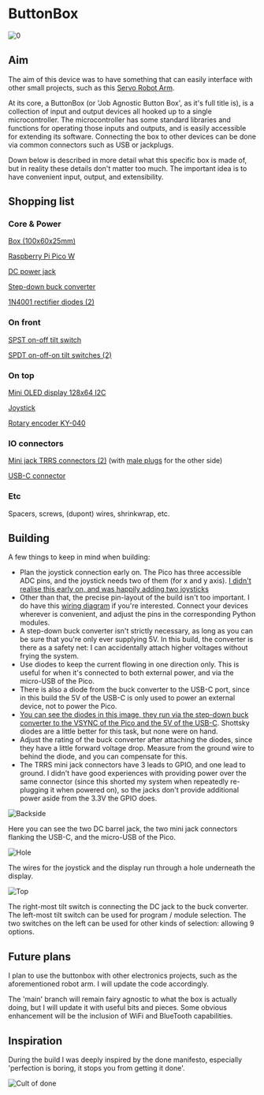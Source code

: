 # ButtonBox

![0](https://github.com/mrstruijk/ButtonBox/assets/35394193/188277d1-6293-4da3-8824-43ab20b8bc72)


## Aim

The aim of this device was to have something that can easily interface with other small projects, such as this  [Servo Robot Arm](https://ls.codetech.nl/shops/346407/files/420569260/otronic-robot-arm-exclusief-servomotors.jpg).

At its core, a ButtonBox (or 'Job Agnostic Button Box', as it's full title is), is a collection of input and output devices all hooked up to a single microcontroller. The microcontroller has some standard libraries and functions for operating those inputs and outputs, and is easily accessible for extending its software. Connecting the box to other devices can be done via common connectors such as USB or jackplugs. 

Down below is described in more detail what this specific box is made of, but in reality these details don't matter too much. The important idea is to have convenient input, output, and extensibility.

## Shopping list

### Core & Power

[Box (100x60x25mm)](https://www.amazon.nl/dp/B0BWLR5D1G?psc=1&ref=ppx_yo2ov_dt_b_product_details)

[Raspberry Pi Pico W](https://www.kiwi-electronics.com/nl/raspberry-pi-pico-w-10938?search=pi%20pico%20w)

[DC power jack](https://www.otronic.nl/nl/dc-power-jack-female-55x21mm-dc-022-met-moer.html)

[Step-down buck converter](https://www.otronic.nl/nl/step-down-buck-converter-van-45v-24v-naar-5v-3a-4r.html)

[1N4001 rectifier diodes (2)](https://www.kiwi-electronics.com/nl/1n4001-diode-10-stuks-395?search=diode)

### On front

[SPST on-off tilt switch](https://www.amazon.nl/Tuimelschakelaar-Posities-Voertuig-Dashboard-donkerblauw/dp/B0B56S4F1X/ref=sr_1_8?crid=3L6O8K6EK71SE&dib=eyJ2IjoiMSJ9.v541vdw9z-Gsqdh63qAZiGlg7uDVmMBUlbHnGP08O9RVf6p69ldrgtE4g8KSn__hcIeClaAKK7l0NInLeZSTqhHTJH_CTCyFxiU86x4GiNtJAcv-CBNYzTlAGA8MGanajAq-M7Wx2oSaMFku316TlYI3Jl63k6DqbG3dl0X_E35wuIV5jSb1N-itHESdDXuHGwFZfaqp0tnV1S0dEGDBXrJOz8KWfNPMw6UnDviX2oBF_mWYNg1REdci168dECjyM3zp5A3axiMomMmJssktsKRl_-8XIAT4jtMP7ecEo7A.5pwQPmhQj2k5DSSFwV4-vspxP1Y051O7QYNprQhyL3c&dib_tag=se&qid=1714934226&sprefix=spst,aps,103)

[SPDT on-off-on tilt switches (2)](https://www.amazon.nl/dp/B07SPYDVKH?psc=1&ref=ppx_yo2ov_dt_b_product_details)

### On top

[Mini OLED display 128x64 I2C](https://www.otronic.nl/nl/mini-oled-display-geel-blauw-096-inch-128x64-i2c.html)

[Joystick](https://www.otronic.nl/nl/joystick-module.html)

[Rotary encoder KY-040](https://www.amazon.nl/dp/B07T3672VK?psc=1&ref=ppx_yo2ov_dt_b_product_details)

### IO connectors

[Mini jack TRRS connectors (2)](https://www.amazon.nl/dp/B089222S84?psc=1&ref=ppx_yo2ov_dt_b_product_details) (with [male plugs](https://www.amazon.nl/dp/B0C276YP29?psc=1&ref=ppx_yo2ov_dt_b_product_details) for the other side)

[USB-C connector](https://www.amazon.nl/dp/B0BB68QYV9?psc=1&ref=ppx_yo2ov_dt_b_product_details)

### Etc

Spacers, screws, (dupont) wires, shrinkwrap, etc. 

## Building

A few things to keep in mind when building:

- Plan the joystick connection early on. The Pico has three accessible ADC pins, and the joystick needs two of them (for x and y axis). [I didn't realise this early on, and was happily adding two joysticks](https://github.com/mrstruijk/ButtonBox/assets/35394193/ad4f318d-17b8-47ae-8768-0f34b7e964f5)
- Other than that, the precise pin-layout of the build isn't too important. I do have this [wiring diagram](https://github.com/mrstruijk/ButtonBox/assets/35394193/65ac9003-f84f-4153-b9dc-8c5227775fdd) if you're interested. Connect your devices wherever is convenient, and adjust the pins in the corresponding Python modules. 
- A step-down buck converter isn't strictly necessary, as long as you can be sure that you're only ever supplying 5V. In this build, the converter is there as a safety net: I can accidentally attach higher voltages without frying the system. 
- Use diodes to keep the current flowing in one direction only. This is useful for when it's connected to both external power, and via the micro-USB of the Pico.
- There is also a diode from the buck converter to the USB-C port, since in this build the 5V of the USB-C is only used to power an external device, not to power the Pico.
- [You can see the diodes in this image, they run via the step-down buck converter to the VSYNC of the Pico and the 5V of the USB-C](https://github.com/mrstruijk/ButtonBox/assets/35394193/64ee6751-7d94-420f-8e0e-ac8370238d7b). Shottsky diodes are a little better for this task, but none were on hand.
- Adjust the rating of the buck converter after attaching the diodes, since they have a little forward voltage drop. Measure from the ground wire to behind the diode, and you can compensate for this. 
- The TRRS mini jack connectors have 3 leads to GPIO, and one lead to ground. I didn't have good experiences with providing power over the same connector (since this shorted my system when repeatedly re-plugging it when powered on), so the jacks don't provide additional power aside from the 3.3V the GPIO does.

![Backside](https://github.com/mrstruijk/ButtonBox/assets/35394193/f1ada152-2d84-4888-ae45-d4beeea0d2a5)

Here you can see the two DC barrel jack, the two mini jack connectors flanking the USB-C, and the micro-USB of the Pico.

![Hole](https://github.com/mrstruijk/ButtonBox/assets/35394193/6e3d151a-e0a6-4b80-9c4b-2b3cd37e70be)

The wires for the joystick and the display run through a hole underneath the display. 

![Top](https://github.com/mrstruijk/ButtonBox/assets/35394193/397bb288-1a66-4d33-95b6-d6a8fd208539)

The right-most tilt switch is connecting the DC jack to the buck converter. 
The left-most tilt switch can be used for program / module selection. 
The two switches on the left can be used for other kinds of selection: allowing 9 options. 

## Future plans

I plan to use the buttonbox with other electronics projects, such as the aforementioned robot arm. I will update the code accordingly. 

The 'main' branch will remain fairy agnostic to what the box is actually doing, but I will update it with useful bits and pieces. Some obvious enhancement will be the inclusion of WiFi and BlueTooth capabilities. 

## Inspiration

During the build I was deeply inspired by the done manifesto, especially 'perfection is boring, it stops you from getting it done'.

![Cult of done](https://miro.medium.com/v2/resize:fit:720/format:webp/1*KOVbr0RTE7l60rft2dyclg.png)


